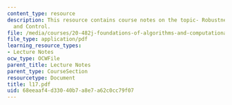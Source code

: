 ```yaml
---
content_type: resource
description: This resource contains course notes on the topic- Robustness, Fragility,
  and Control.
file: /media/courses/20-482j-foundations-of-algorithms-and-computational-techniques-in-systems-biology-spring-2006/68eeaaf4d33040b7a8e7a62c0cc79f07_l17.pdf
file_type: application/pdf
learning_resource_types:
- Lecture Notes
ocw_type: OCWFile
parent_title: Lecture Notes
parent_type: CourseSection
resourcetype: Document
title: l17.pdf
uid: 68eeaaf4-d330-40b7-a8e7-a62c0cc79f07
---
```

